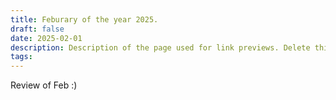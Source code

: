 ```yaml
---
title: Feburary of the year 2025.
draft: false
date: 2025-02-01
description: Description of the page used for link previews. Delete this if not wanted
tags:
---
```


Review of Feb :)